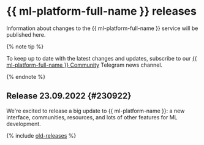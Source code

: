 # {{ ml-platform-full-name }} releases

Information about changes to the {{ ml-platform-full-name }} service will be published here.


{% note tip %}

To keep up to date with the latest changes and updates, subscribe to our [{{ ml-platform-full-name }} Community](https://t.me/yandex_datasphere) Telegram news channel.

{% endnote %}

## Release 23.09.2022 {#230922}

We're excited to release a big update to {{ ml-platform-name }}: a new interface, communities, resources, and lots of other features for ML development.

{% include [old-releases](../_includes/datasphere/migration/release-notes-old.md) %}

